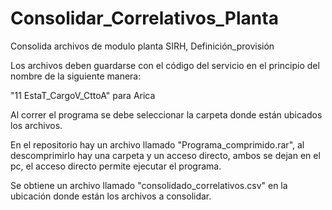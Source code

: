 # Consolidar_Correlativos_Planta
Consolida archivos de modulo planta SIRH, Definición_provisión

Los archivos deben guardarse con el código del servicio en el principio del nombre de la siguiente manera:

"11 EstaT_CargoV_CttoA" para Arica

Al correr el programa se debe seleccionar la carpeta donde están ubicados los archivos.

En el repositorio hay un archivo llamado "Programa_comprimido.rar", al descomprimirlo hay una carpeta y un acceso directo, ambos se dejan en el pc, el acceso directo permite ejecutar el programa.

Se obtiene un archivo llamado "consolidado_correlativos.csv" en la ubicación donde están los archivos a consolidar.

